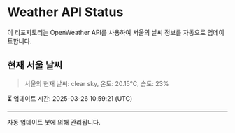 
# Weather API Status

이 리포지토리는 OpenWeather API를 사용하여 서울의 날씨 정보를 자동으로 업데이트합니다.

## 현재 서울 날씨
> 서울의 현재 날씨: clear sky, 온도: 20.15°C, 습도: 23%

⏳ 업데이트 시간: 2025-03-26 10:59:21 (UTC)

---
자동 업데이트 봇에 의해 관리됩니다.
